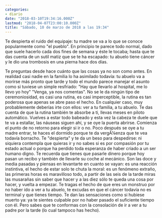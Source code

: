 ```yaml
---
categories:
- diario
date: "2018-03-10T19:34:16.000Z"
lastmod: "2018-04-07T23:00:10.000Z"
title: "Sábado, 10 de marzo de 2018 a las 19:34"
---
```


Te despierta el ruido del equipaje: tu madre se va a lo que se conoce popularmente como "el pueblo". En principio te parece todo normal, dado que suele hacerlo cada dos fines de semana y éste le tocaba; hasta que te das cuenta de un sutil matiz que se te ha escapado: tu abuelo tiene cáncer y le dio una trombosis en una pierna hace dos días.


Te preguntas desde hace cuánto que las cosas ya no son como antes. En realidad casi nadie en la familia lo ha asimilado todavía: tu abuelo va a morirse más pronto que tarde y todo el mundo parece manejar el asunto como si tuviese un simple resfriado: "Hay que llevarlo al hospital, me lo llevo yo hoy" "Venga, ya nos comentas". No se le da ningún tipo de ceremoniosidad, es casi una rutina, es casi imperceptible, la rutina es tan poderosa que apenas se abre paso el hecho.
En cualquier caso, muy probablemente deberías irte con ellos: ver a tu familia, a tu abuelo. Te das cuenta de que la rutina también te absorbe a ti, llevas meses en piloto automático. Vuelves a estar todo babeado y esta vez la cabeza te duele que te va a estallar, las náuseas siguen ahí, y se oye la puerta abrirse. Comienza el punto de no retorno para elegir si ir o no. Poco después se oye a tu madre entrar, te haces el dormido porque te da vergÃ¼enza que te vea todavía borracho. Te "despierta" y te da un beso para despedirse: ni siquiera contempla que quieras ir y no sabes si es por compasión por tu estado actual o porque ha perdido toda esperanza de haber criado a un ser humano digno. Te recuerda que tienes que pasarle dinero porque hoy pasan un recibo y también de llevarle su coche al mecánico.
Son las doce y media pasadas y piensas en levantarte en cuanto se vayan: es una reacción instintiva, el hecho de estar solo te chuta la moral: es un fenómeno extraño, las primeras horas es maravilloso todo, a partir de las seis de la tarde miras las musarañas sin saber que hacer y a las diez sólo te queda una cosa por hacer, y vuelta a empezar.
Te tragas el hecho de que eres un monstruo por no haber ido a ver a tu abuelo, te excudas en que el cáncer todavía no es terminal y que tienes tiempo. Te dan las sensaciones como si hubiese muerto ya: ya te sientes culpable por no haber pasado el suficiente tiempo con él. Pero sabes que te conformas con la consolación de ir a ver a tu padre por la tarde (lo cual tampoco has hecho).